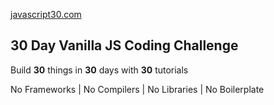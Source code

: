 
[javascript30.com](https://javascript30.com/)

## 30 Day Vanilla JS Coding Challenge

Build **30** things in **30** days with **30** tutorials

No Frameworks | No Compilers | No Libraries | No Boilerplate
